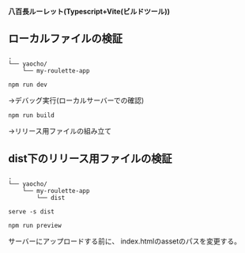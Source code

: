 #### 八百長ルーレット(Typescript+Vite(ビルドツール))


## ローカルファイルの検証
```
.
└── yaocho/
    └── my-roulette-app
```

```
npm run dev
```
→デバッグ実行(ローカルサーバーでの確認)

```
npm run build
```
→リリース用ファイルの組み立て

## dist下のリリース用ファイルの検証
```
.
└── yaocho/
    └── my-roulette-app
        └── dist
```

```
serve -s dist
```

```
npm run preview
```

サーバーにアップロードする前に、
index.htmlのassetのパスを変更する。
